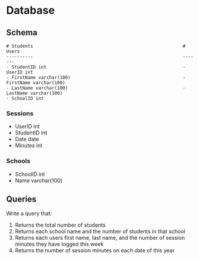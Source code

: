 # Database

## Schema

```
# Students                                                        # Users
----------                                                        -------
- StudentID int                                                   - UserID int
- FirstName varchar(100)                                          - FirstName varchar(100)
- LastName varchar(100)                                           - LastName varchar(100)
- SchoolID int
```

### Sessions
- UserID int
- StudentID int
- Date date
- Minutes int

### Schools
- SchoolID int
- Name varchar(100)

## Queries

Write a query that:
1. Returns the total number of students
2. Returns each school name and the number of students in that school
3. Returns each users first name, last name, and the number of session minutes they have logged this week
4. Returns the number of session minutes on each date of this year
